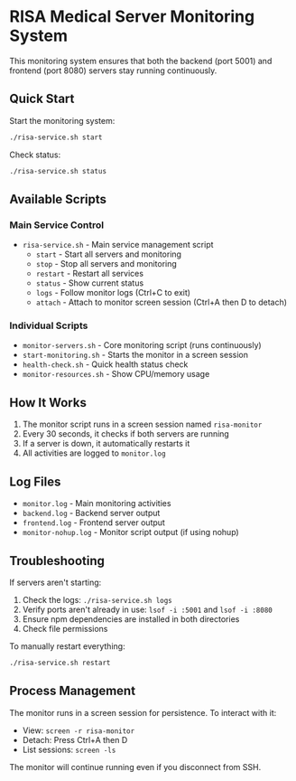 # RISA Medical Server Monitoring System

This monitoring system ensures that both the backend (port 5001) and frontend (port 8080) servers stay running continuously.

## Quick Start

Start the monitoring system:
```bash
./risa-service.sh start
```

Check status:
```bash
./risa-service.sh status
```

## Available Scripts

### Main Service Control
- `risa-service.sh` - Main service management script
  - `start` - Start all servers and monitoring
  - `stop` - Stop all servers and monitoring  
  - `restart` - Restart all services
  - `status` - Show current status
  - `logs` - Follow monitor logs (Ctrl+C to exit)
  - `attach` - Attach to monitor screen session (Ctrl+A then D to detach)

### Individual Scripts
- `monitor-servers.sh` - Core monitoring script (runs continuously)
- `start-monitoring.sh` - Starts the monitor in a screen session
- `health-check.sh` - Quick health status check
- `monitor-resources.sh` - Show CPU/memory usage

## How It Works

1. The monitor script runs in a screen session named `risa-monitor`
2. Every 30 seconds, it checks if both servers are running
3. If a server is down, it automatically restarts it
4. All activities are logged to `monitor.log`

## Log Files

- `monitor.log` - Main monitoring activities
- `backend.log` - Backend server output
- `frontend.log` - Frontend server output
- `monitor-nohup.log` - Monitor script output (if using nohup)

## Troubleshooting

If servers aren't starting:
1. Check the logs: `./risa-service.sh logs`
2. Verify ports aren't already in use: `lsof -i :5001` and `lsof -i :8080`
3. Ensure npm dependencies are installed in both directories
4. Check file permissions

To manually restart everything:
```bash
./risa-service.sh restart
```

## Process Management

The monitor runs in a screen session for persistence. To interact with it:
- View: `screen -r risa-monitor`
- Detach: Press Ctrl+A then D
- List sessions: `screen -ls`

The monitor will continue running even if you disconnect from SSH.